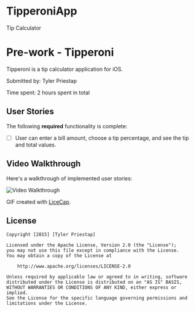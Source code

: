 # TipperoniApp
Tip Calculator
# Pre-work - Tipperoni

Tipperoni is a tip calculator application for iOS.

Submitted by: Tyler Priestap

Time spent: 2 hours spent in total

## User Stories

The following **required** functionality is complete:
* [ ] User can enter a bill amount, choose a tip percentage, and see the tip and total values.


## Video Walkthrough 

Here's a walkthrough of implemented user stories:

<img src='http://imgur.com/8U67EyZ' title='Video Walkthrough' width='' alt='Video Walkthrough' />

GIF created with [LiceCap](http://www.cockos.com/licecap/).


## License

    Copyright [2015] [Tyler Priestap]

    Licensed under the Apache License, Version 2.0 (the "License");
    you may not use this file except in compliance with the License.
    You may obtain a copy of the License at

        http://www.apache.org/licenses/LICENSE-2.0

    Unless required by applicable law or agreed to in writing, software
    distributed under the License is distributed on an "AS IS" BASIS,
    WITHOUT WARRANTIES OR CONDITIONS OF ANY KIND, either express or implied.
    See the License for the specific language governing permissions and
    limitations under the License.
